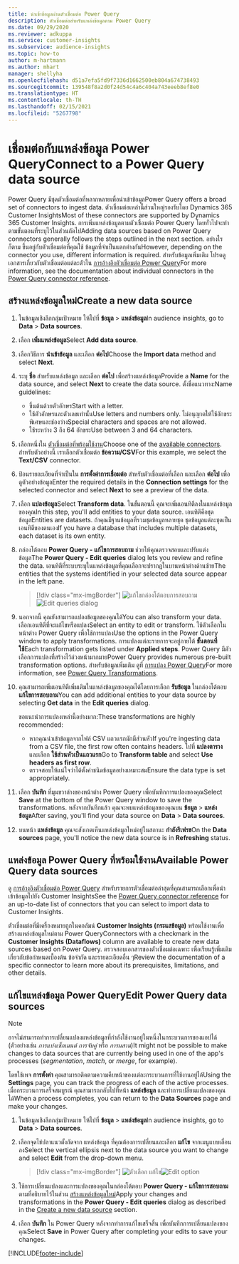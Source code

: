 ```yaml
---
title: นำเข้าข้อมูลผ่านตัวเชื่อมต่อ Power Query
description: ตัวเชื่อมต่อสำหรับแหล่งข้อมูลตาม Power Query
ms.date: 09/29/2020
ms.reviewer: adkuppa
ms.service: customer-insights
ms.subservice: audience-insights
ms.topic: how-to
author: m-hartmann
ms.author: mhart
manager: shellyha
ms.openlocfilehash: d51a7efa5fd9f7336d1662500eb804a674738493
ms.sourcegitcommit: 139548f8a2d0f24d54c4a6c404a743eeeb8ef8e0
ms.translationtype: HT
ms.contentlocale: th-TH
ms.lasthandoff: 02/15/2021
ms.locfileid: "5267798"
---
```

# <a name="connect-to-a-power-query-data-source"></a><span data-ttu-id="f3f50-103">เชื่อมต่อกับแหล่งข้อมูล Power Query</span><span class="sxs-lookup"><span data-stu-id="f3f50-103">Connect to a Power Query data source</span></span>

<span data-ttu-id="f3f50-104">Power Query มีชุดตัวเชื่อมต่อที่หลากหลายเพื่อนำเข้าข้อมูล</span><span class="sxs-lookup"><span data-stu-id="f3f50-104">Power Query offers a broad set of connectors to ingest data.</span></span> <span data-ttu-id="f3f50-105">ตัวเชื่อมต่อเหล่านี้ส่วนใหญ่รองรับโดย Dynamics 365 Customer Insights</span><span class="sxs-lookup"><span data-stu-id="f3f50-105">Most of these connectors are supported by Dynamics 365 Customer Insights.</span></span> <span data-ttu-id="f3f50-106">การเพิ่มแหล่งข้อมูลตามตัวเชื่อมต่อ Power Query โดยทั่วไปจะทำตามขั้นตอนที่ระบุไว้ในส่วนถัดไป</span><span class="sxs-lookup"><span data-stu-id="f3f50-106">Adding data sources based on Power Query connectors generally follows the steps outlined in the next section.</span></span> <span data-ttu-id="f3f50-107">อย่างไรก็ตาม ขึ้นอยู่กับตัวเชื่อมต่อที่คุณใช้ ข้อมูลที่จำเป็นแตกต่างกัน</span><span class="sxs-lookup"><span data-stu-id="f3f50-107">However, depending on the connector you use, different information is required.</span></span> <span data-ttu-id="f3f50-108">สำหรับข้อมูลเพิ่มเติม โปรดดูเอกสารเกี่ยวกับตัวเชื่อมต่อแต่ละตัวใน [การอ้างอิงตัวเชื่อมต่อ Power Query](https://docs.microsoft.com/power-query/connectors/)</span><span class="sxs-lookup"><span data-stu-id="f3f50-108">For more information, see the documentation about individual connectors in the [Power Query connector reference](https://docs.microsoft.com/power-query/connectors/).</span></span>

## <a name="create-a-new-data-source"></a><span data-ttu-id="f3f50-109">สร้างแหล่งข้อมูลใหม่</span><span class="sxs-lookup"><span data-stu-id="f3f50-109">Create a new data source</span></span>

1. <span data-ttu-id="f3f50-110">ในข้อมูลเชิงลึกกลุ่มเป้าหมาย ให้ไปที่ **ข้อมูล** > **แหล่งข้อมูล**</span><span class="sxs-lookup"><span data-stu-id="f3f50-110">In audience insights, go to **Data** > **Data sources**.</span></span>

1. <span data-ttu-id="f3f50-111">เลือก **เพิ่มแหล่งข้อมูล**</span><span class="sxs-lookup"><span data-stu-id="f3f50-111">Select **Add data source**.</span></span>

1. <span data-ttu-id="f3f50-112">เลือกวิธีการ **นำเข้าข้อมูล** และเลือก **ต่อไป**</span><span class="sxs-lookup"><span data-stu-id="f3f50-112">Choose the **Import data** method and select **Next**.</span></span>

1. <span data-ttu-id="f3f50-113">ระบุ **ชื่อ** สำหรับแหล่งข้อมูล และเลือก **ต่อไป** เพื่อสร้างแหล่งข้อมูล</span><span class="sxs-lookup"><span data-stu-id="f3f50-113">Provide a **Name** for the data source, and select **Next** to create the data source.</span></span> <span data-ttu-id="f3f50-114">ตั้งชื่อแนวทาง:</span><span class="sxs-lookup"><span data-stu-id="f3f50-114">Name guidelines:</span></span> 
   - <span data-ttu-id="f3f50-115">ขึ้นต้นด้วยตัวอักษร</span><span class="sxs-lookup"><span data-stu-id="f3f50-115">Start with a letter.</span></span>
   - <span data-ttu-id="f3f50-116">ใช้ตัวอักษรและตัวเลขเท่านั้น</span><span class="sxs-lookup"><span data-stu-id="f3f50-116">Use letters and numbers only.</span></span> <span data-ttu-id="f3f50-117">ไม่อนุญาตให้ใช้อักขระพิเศษและช่องว่าง</span><span class="sxs-lookup"><span data-stu-id="f3f50-117">Special characters and spaces are not allowed.</span></span>
   - <span data-ttu-id="f3f50-118">ใช้ระหว่าง 3 ถึง 64 อักขระ</span><span class="sxs-lookup"><span data-stu-id="f3f50-118">Use between 3 and 64 characters.</span></span>

1. <span data-ttu-id="f3f50-119">เลือกหนึ่งใน [ตัวเชื่อมต่อที่พร้อมใช้งาน](#available-power-query-data-sources)</span><span class="sxs-lookup"><span data-stu-id="f3f50-119">Choose one of the [available connectors](#available-power-query-data-sources).</span></span> <span data-ttu-id="f3f50-120">สำหรับตัวอย่างนี้ เราเลือกตัวเชื่อมต่อ **ข้อความ/CSV**</span><span class="sxs-lookup"><span data-stu-id="f3f50-120">For this example, we select the **Text/CSV** connector.</span></span>

1. <span data-ttu-id="f3f50-121">ป้อนรายละเอียดที่จำเป็นใน **การตั้งค่าการเชื่อมต่อ** สำหรับตัวเชื่อมต่อที่เลือก และเลือก **ต่อไป** เพื่อดูตัวอย่างข้อมูล</span><span class="sxs-lookup"><span data-stu-id="f3f50-121">Enter the required details in the **Connection settings** for the selected connector and select **Next** to see a preview of the data.</span></span>

1. <span data-ttu-id="f3f50-122">เลือก **แปลงข้อมูล**</span><span class="sxs-lookup"><span data-stu-id="f3f50-122">Select **Transform data**.</span></span> <span data-ttu-id="f3f50-123">ในขั้นตอนนี้ คุณจะเพิ่มเอนทิตีลงในแหล่งข้อมูลของคุณ</span><span class="sxs-lookup"><span data-stu-id="f3f50-123">In this step, you'll add entities to your data source.</span></span> <span data-ttu-id="f3f50-124">เอนทิตีคือชุดข้อมูล</span><span class="sxs-lookup"><span data-stu-id="f3f50-124">Entities are datasets.</span></span> <span data-ttu-id="f3f50-125">ถ้าคุณมีฐานข้อมูลที่รวมชุดข้อมูลหลายชุด ชุดข้อมูลแต่ละชุดเป็นเอนทิตีของตนเอง</span><span class="sxs-lookup"><span data-stu-id="f3f50-125">If you have a database that includes multiple datasets, each dataset is its own entity.</span></span>

1. <span data-ttu-id="f3f50-126">กล่องโต้ตอบ **Power Query - แก้ไขการสอบถาม** ช่วยให้คุณตรวจสอบและปรับแต่งข้อมูล</span><span class="sxs-lookup"><span data-stu-id="f3f50-126">The **Power Query - Edit queries** dialog lets you review and refine the data.</span></span> <span data-ttu-id="f3f50-127">เอนทิตีที่ระบบระบุในแหล่งข้อมูลที่คุณเลือกจะปรากฏในบานหน้าต่างด้านซ้าย</span><span class="sxs-lookup"><span data-stu-id="f3f50-127">The entities that the systems identified in your selected data source appear in the left pane.</span></span>

   > [!div class="mx-imgBorder"]
   > <span data-ttu-id="f3f50-128">![แก้ไขกล่องโต้ตอบการสอบถาม](media/data-manager-configure-edit-queries.png "แก้ไขกล่องโต้ตอบการสอบถาม")</span><span class="sxs-lookup"><span data-stu-id="f3f50-128">![Edit queries dialog](media/data-manager-configure-edit-queries.png "Edit queries dialog")</span></span>

1. <span data-ttu-id="f3f50-129">นอกจากนี้ คุณยังสามารถแปลงข้อมูลของคุณได้</span><span class="sxs-lookup"><span data-stu-id="f3f50-129">You can also transform your data.</span></span> <span data-ttu-id="f3f50-130">เลือกเอนทิตีที่จะแก้ไขหรือแปลง</span><span class="sxs-lookup"><span data-stu-id="f3f50-130">Select an entity to edit or transform.</span></span> <span data-ttu-id="f3f50-131">ใช้ตัวเลือกในหน้าต่าง Power Query เพื่อใช้การแปลง</span><span class="sxs-lookup"><span data-stu-id="f3f50-131">Use the options in the Power Query window to apply transformations.</span></span> <span data-ttu-id="f3f50-132">การแปลงแต่ละรายการจะอยู่ภายใต้ **ขั้นตอนที่ใช้**</span><span class="sxs-lookup"><span data-stu-id="f3f50-132">Each transformation gets listed under **Applied steps**.</span></span> <span data-ttu-id="f3f50-133">Power Query มีตัวเลือกการแปลงที่สร้างไว้ล่วงหน้ามากมาย</span><span class="sxs-lookup"><span data-stu-id="f3f50-133">Power Query provides numerous pre-built transformation options.</span></span> <span data-ttu-id="f3f50-134">สำหรับข้อมูลเพิ่มเติม ดูที่ [การแปลง Power Query](https://docs.microsoft.com/power-query/power-query-what-is-power-query#transformations)</span><span class="sxs-lookup"><span data-stu-id="f3f50-134">For more information, see [Power Query Transformations](https://docs.microsoft.com/power-query/power-query-what-is-power-query#transformations).</span></span>

1. <span data-ttu-id="f3f50-135">คุณสามารถเพิ่มเอนทิตีเพิ่มเติมในแหล่งข้อมูลของคุณได้โดยการเลือก **รับข้อมูล** ในกล่องโต้ตอบ **แก้ไขการสอบถาม**</span><span class="sxs-lookup"><span data-stu-id="f3f50-135">You can add additional entities to your data source by selecting **Get data** in the **Edit queries** dialog.</span></span>

   <span data-ttu-id="f3f50-136">ขอแนะนำการแปลงเหล่านี้อย่างมาก:</span><span class="sxs-lookup"><span data-stu-id="f3f50-136">These transformations are highly recommended:</span></span>

   - <span data-ttu-id="f3f50-137">หากคุณนำเข้าข้อมูลจากไฟล์ CSV แถวแรกมักมีส่วนหัว</span><span class="sxs-lookup"><span data-stu-id="f3f50-137">If you're ingesting data from a CSV file, the first row often contains headers.</span></span> <span data-ttu-id="f3f50-138">ไปที่ **แปลงตาราง** และเลือก **ใช้ส่วนหัวเป็นแถวแรก**</span><span class="sxs-lookup"><span data-stu-id="f3f50-138">Go to **Transform table** and select **Use headers as first row**.</span></span>
   - <span data-ttu-id="f3f50-139">ตรวจสอบให้แน่ใจว่าได้ตั้งค่าชนิดข้อมูลอย่างเหมาะสม</span><span class="sxs-lookup"><span data-stu-id="f3f50-139">Ensure the data type is set appropriately.</span></span>

1. <span data-ttu-id="f3f50-140">เลือก **บันทึก** ที่มุมขวาล่างของหน้าต่าง Power Query เพื่อบันทึกการแปลงของคุณ</span><span class="sxs-lookup"><span data-stu-id="f3f50-140">Select **Save** at the bottom of the Power Query window to save the transformations.</span></span> <span data-ttu-id="f3f50-141">หลังจากบันทึกแล้ว คุณจะพบแหล่งข้อมูลของคุณบน **ข้อมูล** > **แหล่งข้อมูล**</span><span class="sxs-lookup"><span data-stu-id="f3f50-141">After saving, you'll find your data source on **Data** > **Data sources**.</span></span>

1. <span data-ttu-id="f3f50-142">บนหน้า **แหล่งข้อมูล** คุณจะสังเกตเห็นแหล่งข้อมูลใหม่อยู่ในสถานะ **กำลังรีเฟรช**</span><span class="sxs-lookup"><span data-stu-id="f3f50-142">On the **Data sources** page, you'll notice the new data source is in **Refreshing** status.</span></span>

## <a name="available-power-query-data-sources"></a><span data-ttu-id="f3f50-143">แหล่งข้อมูล Power Query ที่พร้อมใช้งาน</span><span class="sxs-lookup"><span data-stu-id="f3f50-143">Available Power Query data sources</span></span>

<span data-ttu-id="f3f50-144">ดู [การอ้างอิงตัวเชื่อมต่อ Power Query](https://docs.microsoft.com/power-query/connectors/) สำหรับรายการตัวเชื่อมต่อล่าสุดที่คุณสามารถเลือกเพื่อนำเข้าข้อมูลไปยัง Customer Insights</span><span class="sxs-lookup"><span data-stu-id="f3f50-144">See the [Power Query connector reference](https://docs.microsoft.com/power-query/connectors/) for an up-to-date list of connectors that you can select to import data to Customer Insights.</span></span> 

<span data-ttu-id="f3f50-145">ตัวเชื่อมต่อที่มีเครื่องหมายถูกในคอลัมน์ **Customer Insights (กระแสข้อมูล)** พร้อมใช้งานเพื่อสร้างแหล่งข้อมูลใหม่ตาม Power Query</span><span class="sxs-lookup"><span data-stu-id="f3f50-145">Connectors with a checkmark in the **Customer Insights (Dataflows)** column are available to create new data sources based on Power Query.</span></span> <span data-ttu-id="f3f50-146">ตรวจสอบเอกสารของตัวเชื่อมต่อเฉพาะ เพื่อเรียนรู้เพิ่มเติมเกี่ยวกับข้อกำหนดเบื้องต้น ข้อจำกัด และรายละเอียดอื่น ๆ</span><span class="sxs-lookup"><span data-stu-id="f3f50-146">Review the documentation of a specific connector to learn more about its prerequisites, limitations, and other details.</span></span>

## <a name="edit-power-query-data-sources"></a><span data-ttu-id="f3f50-147">แก้ไขแหล่งข้อมูล Power Query</span><span class="sxs-lookup"><span data-stu-id="f3f50-147">Edit Power Query data sources</span></span>

> [!NOTE]
> <span data-ttu-id="f3f50-148">อาจไม่สามารถทำการเปลี่ยนแปลงแหล่งข้อมูลที่กำลังใช้งานอยู่ในหนึ่งในกระบวนการของแอปได้ (ตัวอย่างเช่น *การแบ่งเซ็กเมนต์* *การจับคู่* หรือ *การผสาน*)</span><span class="sxs-lookup"><span data-stu-id="f3f50-148">It might not be possible to make changes to data sources that are currently being used in one of the app's processes (*segmentation*, *match*, or *merge*, for example).</span></span> 
>
> <span data-ttu-id="f3f50-149">โดยใช้เพจ **การตั้งค่า** คุณสามารถติดตามความคืบหน้าของแต่ละกระบวนการที่ใช้งานอยู่ได้</span><span class="sxs-lookup"><span data-stu-id="f3f50-149">Using the **Settings** page, you can track the progress of each of the active processes.</span></span> <span data-ttu-id="f3f50-150">เมื่อกระบวนการเสร็จสมบูรณ์ คุณสามารถกลับไปที่หน้า **แหล่งข้อมูล** และทำการเปลี่ยนแปลงของคุณได้</span><span class="sxs-lookup"><span data-stu-id="f3f50-150">When a process completes, you can return to the **Data Sources** page and make your changes.</span></span>

1. <span data-ttu-id="f3f50-151">ในข้อมูลเชิงลึกกลุ่มเป้าหมาย ให้ไปที่ **ข้อมูล** > **แหล่งข้อมูล**</span><span class="sxs-lookup"><span data-stu-id="f3f50-151">In audience insights, go to **Data** > **Data sources**.</span></span>

2. <span data-ttu-id="f3f50-152">เลือกจุดไข่ปลาแนวตั้งถัดจาก แหล่งข้อมูล ที่คุณต้องการเปลี่ยนและเลือก **แก้ไข** จากเมนูแบบเลื่อนลง</span><span class="sxs-lookup"><span data-stu-id="f3f50-152">Select the vertical ellipsis next to the data source you want to change and select **Edit** from the drop-down menu.</span></span>

   > [!div class="mx-imgBorder"]
   > <span data-ttu-id="f3f50-153">![ตัวเลือก แก้ไข](media/edit-option-data-sources.png "ตัวเลือก แก้ไข")</span><span class="sxs-lookup"><span data-stu-id="f3f50-153">![Edit option](media/edit-option-data-sources.png "Edit option")</span></span>

3. <span data-ttu-id="f3f50-154">ใช้การเปลี่ยนแปลงและการแปลงของคุณในกล่องโต้ตอบ **Power Query - แก้ไขการสอบถาม** ตามที่อธิบายไว้ในส่วน [สร้างแหล่งข้อมูลใหม่](#create-a-new-data-source)</span><span class="sxs-lookup"><span data-stu-id="f3f50-154">Apply your changes and transformations in the **Power Query - Edit queries** dialog as described in the [Create a new data source](#create-a-new-data-source) section.</span></span>

4. <span data-ttu-id="f3f50-155">เลือก **บันทึก** ใน Power Query หลังจากทำการแก้ไขเสร็จสิ้น เพื่อบันทึกการเปลี่ยนแปลงของคุณ</span><span class="sxs-lookup"><span data-stu-id="f3f50-155">Select **Save** in Power Query after completing your edits to save your changes.</span></span>


[!INCLUDE[footer-include](../includes/footer-banner.md)]